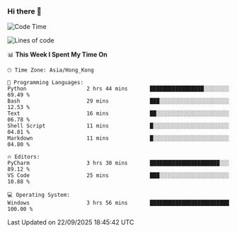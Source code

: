 ### Hi there 👋

<!--
**RoiexLee/RoiexLee** is a ✨ _special_ ✨ repository because its `README.md` (this file) appears on your GitHub profile.

Here are some ideas to get you started:

- 🔭 I’m currently working on ...
- 🌱 I’m currently learning ...
- 👯 I’m looking to collaborate on ...
- 🤔 I’m looking for help with ...
- 💬 Ask me about ...
- 📫 How to reach me: ...
- 😄 Pronouns: ...
- ⚡ Fun fact: ...
-->

<!--START_SECTION:waka-->
![Code Time](http://img.shields.io/badge/Code%20Time-1%2C224%20hrs%2016%20mins-blue)

![Lines of code](https://img.shields.io/badge/From%20Hello%20World%20I%27ve%20Written-41.6%20thousand%20lines%20of%20code-blue)

📊 **This Week I Spent My Time On** 

```text
🕑︎ Time Zone: Asia/Hong_Kong

💬 Programming Languages: 
Python                   2 hrs 44 mins       █████████████████░░░░░░░░   69.49 % 
Bash                     29 mins             ███░░░░░░░░░░░░░░░░░░░░░░   12.53 % 
Text                     16 mins             ██░░░░░░░░░░░░░░░░░░░░░░░   06.78 % 
Shell Script             11 mins             █░░░░░░░░░░░░░░░░░░░░░░░░   04.81 % 
Markdown                 11 mins             █░░░░░░░░░░░░░░░░░░░░░░░░   04.80 % 

🔥 Editors: 
PyCharm                  3 hrs 30 mins       ██████████████████████░░░   89.12 % 
VS Code                  25 mins             ███░░░░░░░░░░░░░░░░░░░░░░   10.88 % 

💻 Operating System: 
Windows                  3 hrs 56 mins       █████████████████████████   100.00 % 
```


 Last Updated on 22/09/2025 18:45:42 UTC
<!--END_SECTION:waka-->
